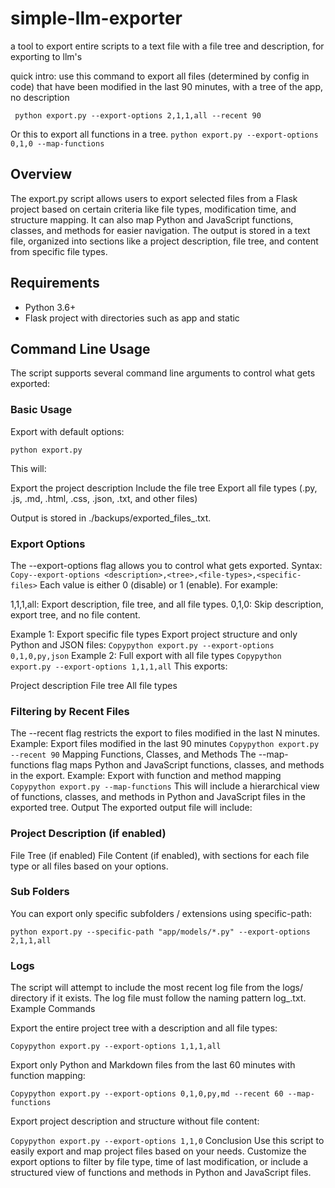 # simple-llm-exporter
a tool to export entire scripts to a text file with a file tree and description, for exporting to llm's 

quick intro: use this command to export all files (determined by config in code)  that have been modified in the last 90 minutes, with a tree of the app, no description

``` python export.py --export-options 2,1,1,all --recent 90```

Or this to export all functions in a tree. 
```python export.py --export-options 0,1,0 --map-functions```

## Overview
The export.py script allows users to export selected files from a Flask project based on certain criteria like file types, modification time, and structure mapping. It can also map Python and JavaScript functions, classes, and methods for easier navigation. The output is stored in a text file, organized into sections like a project description, file tree, and content from specific file types.

## Requirements
- Python 3.6+
- Flask project with directories such as app and static

## Command Line Usage
The script supports several command line arguments to control what gets exported:

### Basic Usage
Export with default options:
```
python export.py
```

This will:

Export the project description
Include the file tree
Export all file types (.py, .js, .md, .html, .css, .json, .txt, and other files)

Output is stored in ./backups/exported_files_<timestamp>.txt.


### Export Options 
The --export-options flag allows you to control what gets exported.
Syntax:
```Copy--export-options <description>,<tree>,<file-types>,<specific-files>```
Each value is either 0 (disable) or 1 (enable). For example:

1,1,1,all: Export description, file tree, and all file types.
0,1,0: Skip description, export tree, and no file content.

Example 1: Export specific file types
Export project structure and only Python and JSON files:
```Copypython export.py --export-options 0,1,0,py,json```
Example 2: Full export with all file types
```Copypython export.py --export-options 1,1,1,all```
This exports:

Project description
File tree
All file types

###  Filtering by Recent Files
The --recent flag restricts the export to files modified in the last N minutes.
Example: Export files modified in the last 90 minutes
```Copypython export.py --recent 90```
Mapping Functions, Classes, and Methods
The --map-functions flag maps Python and JavaScript functions, classes, and methods in the export.
Example: Export with function and method mapping
```Copypython export.py --map-functions```
This will include a hierarchical view of functions, classes, and methods in Python and JavaScript files in the exported tree.
Output
The exported output file will include:

### Project Description (if enabled)
File Tree (if enabled)
File Content (if enabled), with sections for each file type or all files based on your options.

### Sub Folders 
You can export only specific subfolders / extensions using specific-path: 

 ``` python export.py --specific-path "app/models/*.py" --export-options 2,1,1,all ```

### Logs
The script will attempt to include the most recent log file from the logs/ directory if it exists. The log file must follow the naming pattern log_<timestamp>.txt.
Example Commands

Export the entire project tree with a description and all file types:

```Copypython export.py --export-options 1,1,1,all```

Export only Python and Markdown files from the last 60 minutes with function mapping:

```Copypython export.py --export-options 0,1,0,py,md --recent 60 --map-functions```

Export project description and structure without file content:

```Copypython export.py --export-options 1,1,0```
Conclusion
Use this script to easily export and map project files based on your needs. Customize the export options to filter by file type, time of last modification, or include a structured view of functions and methods in Python and JavaScript files.
